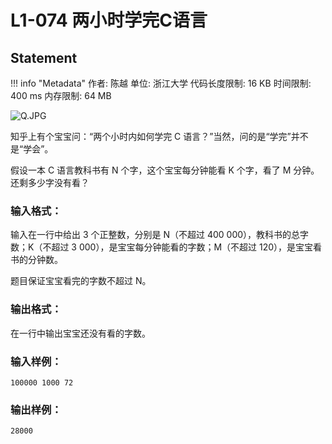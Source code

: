 
# L1-074 两小时学完C语言

## Statement

!!! info "Metadata"
    作者: 陈越
    单位: 浙江大学
    代码长度限制: 16 KB
    时间限制: 400 ms
    内存限制: 64 MB


![Q.JPG](~/b388314c-c7d3-48d8-befa-0fc45cf853a9.JPG)


知乎上有个宝宝问：“两个小时内如何学完 C 语言？”当然，问的是“学完”并不是“学会”。

假设一本 C 语言教科书有 N 个字，这个宝宝每分钟能看 K 个字，看了 M 分钟。还剩多少字没有看？

### 输入格式：

输入在一行中给出 3 个正整数，分别是 N（不超过 400 000），教科书的总字数；K（不超过 3 000），是宝宝每分钟能看的字数；M（不超过 120），是宝宝看书的分钟数。

题目保证宝宝看完的字数不超过 N。

### 输出格式：

在一行中输出宝宝还没有看的字数。

### 输入样例：
```plaintext
100000 1000 72
```

### 输出样例：
```plaintext
28000
```


